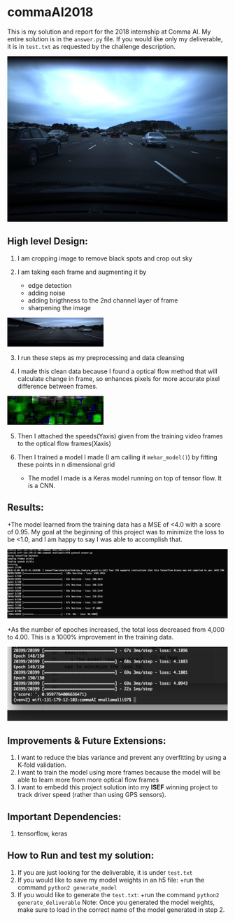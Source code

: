 # commaAI2018
This is my solution and report for the 2018 internship at Comma AI. My entire solution is in the `answer.py` file. 
If you would like only my deliverable, it is in `test.txt` as requested by the challenge description. 

![alt text](https://github.com/mnallamalli97/commaAI2018/blob/master/pics_for_readme/original.png "given frame")

## High level Design: 

1. I am cropping image to remove black spots and crop out sky

2. I am taking each frame and augmenting it by
	+ edge detection
	+ adding noise
	+ adding brigthness to the 2nd channel layer of frame
	+ sharpening the image
  
  ![alt text](https://github.com/mnallamalli97/commaAI2018/blob/master/pics_for_readme/cleaned.jpg "cleaned frame")

3. I run these steps as my preprocessing and data cleansing

4. I made this clean data because I found a optical flow method that will calculate change in frame, so enhances pixels for more accurate pixel difference between frames. 

  ![alt text](https://github.com/mnallamalli97/commaAI2018/blob/master/pics_for_readme/frame9459.jpg "optical flow")

5. Then I attached the speeds(Yaxis) given from the training video frames to the optical flow frames(Xaxis)

6. Then I trained a model I made (I am calling it `mehar_model()`) by fitting these points in n dimensional grid
	+ The model I made is a Keras model running on top of tensor flow. It is a CNN.
  
## Results: 
+The model learned from the training data  has a MSE of <4.0 with a score of 0.95. My goal at the beginning of this project was to minimize the loss to be <1.0, and I am happy to say I was able to accomplish that. 
  
  ![alt text](https://github.com/mnallamalli97/commaAI2018/blob/master/pics_for_readme/first.png "see loss after first epoch")
  
+As the number of epoches increased, the total loss decreased from 4,000 to 4.00. This is a 1000% improvement in the training data. 
  
  ![alt text](https://github.com/mnallamalli97/commaAI2018/blob/master/pics_for_readme/last.png "see loss after 150th")
  

## Improvements & Future Extensions:

1. I want to reduce the bias variance and prevent any overfitting by using a K-fold validation.
2. I want to train the model using more frames because the model will be able to learn more from more optical flow frames
3. I want to embedd this project solution into my **ISEF** winning project to track driver speed (rather than using GPS sensors).

## Important Dependencies: 

1. tensorflow, keras 

## How to Run and test my solution:

1. If you are just looking for the deliverable, it is under `test.txt`
2. If you would like to save my model weights in an h5 file:
	+run the command `python2 generate_model`
3. If you would like to generate the `test.txt`:
	+run the command `python2 generate_deliverable`
	Note: Once you generated the model weights, make sure to load in the correct name of the model generated in step 2.

